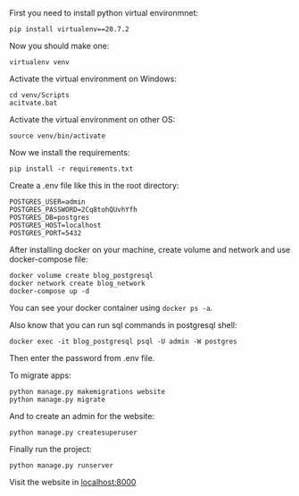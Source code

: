 First you need to install python virtual environmnet:
```
pip install virtualenv==20.7.2
```
Now you should make one:
```
virtualenv venv
```
Activate the virtual environment on Windows:
```
cd venv/Scripts
acitvate.bat
```
Activate the virtual environment on other OS:
```
source venv/bin/activate
```
Now we install the requirements:
```
pip install -r requirements.txt
```
Create a .env file like this in the root directory:
```
POSTGRES_USER=admin
POSTGRES_PASSWORD=2Cq8tohQUvhYfh
POSTGRES_DB=postgres
POSTGRES_HOST=localhost
POSTGRES_PORT=5432
```
After installing docker on your machine, create volume and network and use docker-compose file:
```
docker volume create blog_postgresql
docker network create blog_network
docker-compose up -d
```
You can see your docker container using `docker ps -a`.

Also know that you can run sql commands in postgresql shell:
```
docker exec -it blog_postgresql psql -U admin -W postgres
```
Then enter the password from .env file.

To migrate apps:
```
python manage.py makemigrations website
python manage.py migrate
```
And to create an admin for the website:
```
python manage.py createsuperuser
```
Finally run the project:
```
python manage.py runserver
```
Visit the website in [localhost:8000](localhost:8000)


